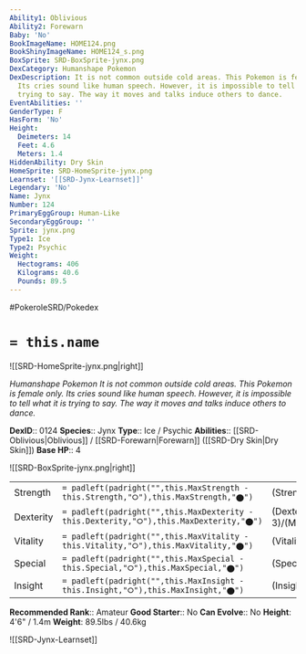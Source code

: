 ```yaml
---
Ability1: Oblivious
Ability2: Forewarn
Baby: 'No'
BookImageName: HOME124.png
BookShinyImageName: HOME124_s.png
BoxSprite: SRD-BoxSprite-jynx.png
DexCategory: Humanshape Pokemon
DexDescription: It is not common outside cold areas. This Pokemon is female only.
  Its cries sound like human speech. However, it is impossible to tell what it is
  trying to say. The way it moves and talks induce others to dance.
EventAbilities: ''
GenderType: F
HasForm: 'No'
Height:
  Deimeters: 14
  Feet: 4.6
  Meters: 1.4
HiddenAbility: Dry Skin
HomeSprite: SRD-HomeSprite-jynx.png
Learnset: '[[SRD-Jynx-Learnset]]'
Legendary: 'No'
Name: Jynx
Number: 124
PrimaryEggGroup: Human-Like
SecondaryEggGroup: ''
Sprite: jynx.png
Type1: Ice
Type2: Psychic
Weight:
  Hectograms: 406
  Kilograms: 40.6
  Pounds: 89.5
---
```


#PokeroleSRD/Pokedex

# `= this.name`

![[SRD-HomeSprite-jynx.png|right]]

*Humanshape Pokemon*
*It is not common outside cold areas. This Pokemon is female only. Its cries sound like human speech. However, it is impossible to tell what it is trying to say. The way it moves and talks induce others to dance.*

**DexID**:: 0124
**Species**:: Jynx
**Type**:: Ice / Psychic
**Abilities**:: [[SRD-Oblivious|Oblivious]] / [[SRD-Forewarn|Forewarn]] ([[SRD-Dry Skin|Dry Skin]])
**Base HP**:: 4

![[SRD-BoxSprite-jynx.png|right]]

|           |                                                                                        |                                          |
| --------- | -------------------------------------------------------------------------------------- | ---------------------------------------- |
| Strength  | `= padleft(padright("",this.MaxStrength - this.Strength,"⭘"),this.MaxStrength,"⬤")`    | (Strength::2)/(MaxStrength::4)   |
| Dexterity | `= padleft(padright("",this.MaxDexterity - this.Dexterity,"⭘"),this.MaxDexterity,"⬤")` | (Dexterity:: 3)/(MaxDexterity::6) |
| Vitality  | `= padleft(padright("",this.MaxVitality - this.Vitality,"⭘"),this.MaxVitality,"⬤")`    | (Vitality::1)/(MaxVitality::3)   |
| Special   | `= padleft(padright("",this.MaxSpecial - this.Special,"⭘"),this.MaxSpecial,"⬤")`       | (Special::3)/(MaxSpecial::6)     |
| Insight   | `= padleft(padright("",this.MaxInsight - this.Insight,"⭘"),this.MaxInsight,"⬤")`       | (Insight::3)/(MaxInsight::6)     |

**Recommended Rank**:: Amateur
**Good Starter**:: No
**Can Evolve**:: No
**Height**: 4'6" / 1.4m
**Weight**: 89.5lbs / 40.6kg

![[SRD-Jynx-Learnset]]